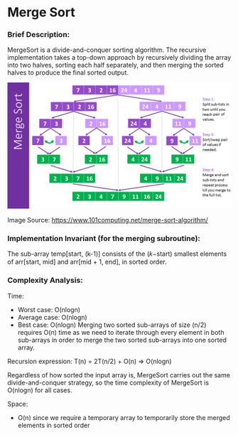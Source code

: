 # Merge Sort

### Brief Description:
MergeSort is a divide-and-conquer sorting algorithm. The recursive implementation takes a top-down approach by
recursively dividing the array into two halves, sorting each half separately, and then merging the sorted halves
to produce the final sorted output.

![MergeSort Recursive](../../../../../../../docs/assets/images/MergeSortRecursive.png)

Image Source: https://www.101computing.net/merge-sort-algorithm/

### Implementation Invariant (for the merging subroutine):
The sub-array temp[start, (k-1)] consists of the (𝑘−start) smallest elements of arr[start, mid] and
arr[mid + 1, end], in sorted order.

### Complexity Analysis:
Time:
- Worst case: O(nlogn)
- Average case: O(nlogn)
- Best case: O(nlogn)
Merging two sorted sub-arrays of size (n/2) requires O(n) time as we need to iterate through every element in both
sub-arrays in order to merge the two sorted sub-arrays into one sorted array.

Recursion expression: T(n) = 2T(n/2) + O(n) => O(nlogn)

Regardless of how sorted the input array is, MergeSort carries out the same divide-and-conquer strategy, so the
time complexity of MergeSort is O(nlogn) for all cases.

Space:
- O(n) since we require a temporary array to temporarily store the merged elements in sorted order